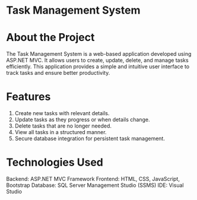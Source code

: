 # Task Management System

# About the Project
The Task Management System is a web-based application developed using ASP.NET MVC. It allows users to create, update, delete, and manage tasks efficiently. This application provides a simple and intuitive user interface to track tasks and ensure better productivity.

# Features
1) Create new tasks with relevant details.
2) Update tasks as they progress or when details change.
3) Delete tasks that are no longer needed.
4) View all tasks in a structured manner.
5) Secure database integration for persistent task management.
   
# Technologies Used
 Backend: ASP.NET MVC Framework
 Frontend: HTML, CSS, JavaScript, Bootstrap
 Database: SQL Server Management Studio (SSMS)
 IDE: Visual Studio
